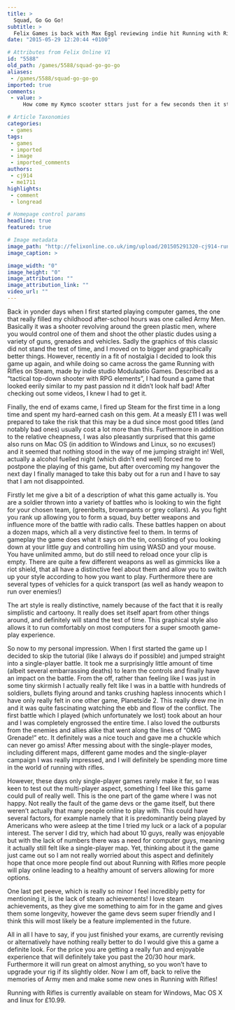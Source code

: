 ```yaml
---
title: >
  Squad, Go Go Go!
subtitle: >
  Felix Games is back with Max Eggl reviewing indie hit Running with Rifles
date: "2015-05-29 12:20:44 +0100"

# Attributes from Felix Online V1
id: "5588"
old_path: /games/5588/squad-go-go-go
aliases:
 - /games/5588/squad-go-go-go
imported: true
comments:
 - value: >
     How come my Kymco scooter sttars just for a few seconds then it stops even though my gas tank is full?It automatically stops wheter i used the push button ignition or by kick start?But i was able to run &amp; use the scooter 2 days ago &amp; tried to start the engine last night &amp; it worked.But this morning it (the engine) doesn't run anymore.

# Article Taxonomies
categories:
 - games
tags:
 - games
 - imported
 - image
 - imported_comments
authors:
 - cj914
 - me1711
highlights:
 - comment
 - longread

# Homepage control params
headline: true
featured: true

# Image metadata
image_path: "http://felixonline.co.uk/img/upload/201505291320-cj914-running-with-rifles-pc-screenshot-www.ovagames.com-3.jpg"
image_caption: >

image_width: "0"
image_height: "0"
image_attribution: ""
image_attribution_link: ""
video_url: ""
---
```


Back in yonder days when I first started playing computer games, the one that really filled my childhood after-school hours was one called Army Men. Basically it was a shooter revolving around the green plastic men, where you would control one of them and shoot the other plastic dudes using a variety of guns, grenades and vehicles. Sadly the graphics of this classic did not stand the test of time, and I moved on to bigger and graphically better things. However, recently in a fit of nostalgia I decided to look this game up again, and while doing so came across the game Running with Rifles on Steam, made by indie studio Modulaatio Games. Described as a “tactical top-down shooter with RPG elements”, I had found a game that looked eerily similar to my past passion nd it didn’t look half bad! After checking out some videos, I knew I had to get it.

Finally, the end of exams came, I fired up Steam for the first time in a long time and spent my hard-earned cash on this gem. At a measly £11 I was well prepared to take the risk that this may be a dud since most good titles (and notably bad ones) usually cost a lot more than this. Furthermore in addition to the relative cheapness, I was also pleasantly surprised that this game also runs on Mac OS (in addition to Windows and Linux, so no excuses!) and it seemed that nothing stood in the way of me jumping straight in! Well, actually a alcohol fuelled night (which didn’t end well) forced me to postpone the playing of this game, but after overcoming my hangover the next day I finally managed to take this baby out for a run and I have to say that I am not disappointed.

Firstly let me give a bit of a description of what this game actually is. You are a soldier thrown into a variety of battles who is looking to win the fight for your chosen team, (greenbelts, brownpants or grey collars). As you fight you rank up allowing you to form a squad, buy better weapons and influence more of the battle with radio calls. These battles happen on about a dozen maps, which all a very distinctive feel to them. In terms of gameplay the game does what it says on the tin, consisting of you looking down at your little guy and controlling him using WASD and your mouse. You have unlimited ammo, but do still need to reload once your clip is empty. There are quite a few different weapons as well as gimmicks like a riot shield, that all have a distinctive feel about them and allow you to switch up your style according to how you want to play. Furthermore there are several types of vehicles for a quick transport (as well as handy weapon to run over enemies!)

The art style is really distinctive, namely because of the fact that it is really simplistic and cartoony. It really does set itself apart from other things around, and definitely will stand the test of time. This graphical style also allows it to run comfortably on most computers for a super smooth game-play experience.

So now to my personal impression. When I first started the game up I decided to skip the tutorial (like I always do if possible) and jumped straight into a single-player battle. It took me a surprisingly little amount of time (albeit several embarrassing deaths) to learn the controls and finally have an impact on the battle. From the off, rather than feeling like I was just in some tiny skirmish I actually really felt like I was in a battle with hundreds of soldiers, bullets flying around and tanks crushing hapless innocents which I have only really felt in one other game, Planetside 2. This really drew me in and it was quite fascinating watching the ebb and flow of the conflict. The first battle which I played (which unfortunately we lost) took about an hour and I was completely engrossed the entire time. I also loved the outbursts from the enemies and allies alike that went along the lines of “OMG Grenade!” etc. It definitely was a nice touch and gave me a chuckle which can never go amiss! After messing about with the single-player modes, including different maps, different game modes and the single-player campaign I was really impressed, and I will definitely be spending more time in the world of running with rifles.

However, these days only single-player games rarely make it far, so I was keen to test out the multi-player aspect, something I feel like this game could pull of really well. This is the one part of the game where I was not happy. Not really the fault of the game devs or the game itself, but there weren’t actually that many people online to play with. This could have several factors, for example namely that it is predominantly being played by Americans who were asleep at the time I tried my luck or a lack of a popular interest. The server I did try, which had about 10 guys, really was enjoyable but with the lack of numbers there was a need for computer guys, meaning it actually still felt like a single-player map. Yet, thinking about it the game just came out so I am not really worried about this aspect and definitely hope that once more people find out about Running with Rifles more people will play online leading to a healthy amount of servers allowing for more options.

One last pet peeve, which is really so minor I feel incredibly petty for mentioning it, is the lack of steam achievements! I love steam achievements, as they give me something to aim for in the game and gives them some longevity, however the game devs seem super friendly and I think this will most likely be a feature implemented in the future.

All in all I have to say, if you just finished your exams, are currently revising or alternatively have nothing really better to do I would give this a game a definite look. For the price you are getting a really fun and enjoyable experience that will definitely take you past the 20/30 hour mark. Furthermore it will run great on almost anything, so you won’t have to upgrade your rig if its slightly older. Now I am off, back to relive the memories of Army men and make some new ones in Running with Rifles!

Running with Rifles is currently available on steam for Windows, Mac OS X and linux for £10.99.
